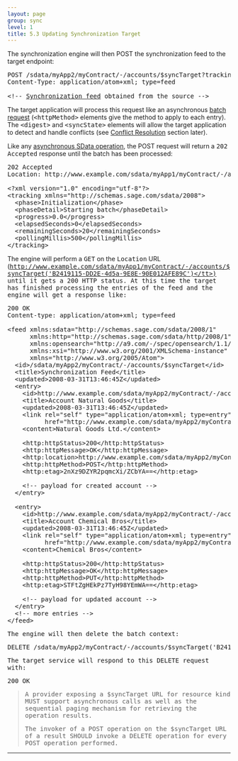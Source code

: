 ```yaml
---
layout: page
group: sync
level: 1
title: 5.3 Updating Synchronization Target
---
```


The&nbsp;synchronization engine will&nbsp;then POST the synchronization feed&nbsp;to the
target endpoint:

<pre class="http">POST /sdata/myApp2/myContract/-/accounts/$syncTarget?trackingId=B2419115-DD2E-4d5a-9E8E-90E012AFE89C&amp;runName=Full%20CRM%20to%20ERP&amp;runStamp=2009-10-14T08:51:02 HTTP/1.1
Content-Type:&nbsp;application/atom+xml; type=feed

&lt;!-- <a href="../0404" title="4.4 Synchronization Feed">Synchronization feed</a> obtained from the source --&gt;</pre>

The target application will process this request like an
asynchronous&nbsp;[batch request](../../core/1303/ "13.3 Synchronous Batch Request") (<tt>&lt;httpMethod&gt;</tt> elements give the method to apply to
each entry). The <tt>&lt;digest&gt;</tt> and <tt>&lt;syncState&gt;</tt>
elements will allow the target application to detect and handle conflicts (see
[Conflict Resolution](../0504/ "5.4 Handling Conflicts on the Target Side") section later).

Like any
[asynchronous SData operation](../../core/1105/ "11.5 Asynchronous Operations"), the POST request will return a <tt>202 Accepted</tt>
response until the batch has been processed:

<pre>202 Accepted
Location: http://www.example.com/sdata/myApp1/myContract/-/accounts/$syncTarget('B2419115-DD2E-4d5a-9E8E-90E012AFE89C')
&nbsp;
&lt;?xml version="1.0" encoding="utf-8"?&gt;
&lt;tracking xmlns="http://schemas.sage.com/sdata/2008"&gt;
&nbsp;&nbsp;&lt;phase&gt;Initialization&lt;/phase&gt;
&nbsp;&nbsp;&lt;phaseDetail&gt;Starting batch&lt;/phaseDetail&gt;
&nbsp;&nbsp;&lt;progress&gt;0.0&lt;/progress&gt;
&nbsp;&nbsp;&lt;elapsedSeconds&gt;0&lt;/elapsedSeconds&gt;
&nbsp;&nbsp;&lt;remainingSeconds&gt;20&lt;/remainingSeconds&gt;
  &lt;pollingMillis&gt;500&lt;/pollingMillis&gt;
&lt;/tracking&gt;</pre>

The engine will perform a <tt>GET</tt> on the <tt>Location</tt> URL
(<tt>http://www.example.com/sdata/myApp1/myContract/-/accounts/$syncTarget('B2419115-DD2E-4d5a-9E8E-90E012AFE89C')</tt>)
until it gets a <tt>200</tt> HTTP status. At this time the target has finished
processing the entries of the feed and the engine&nbsp;will get a response like:

<pre>200 OK
Content-type: application/atom+xml; type=feed

&lt;feed xmlns:sdata="http://schemas.sage.com/sdata/2008/1" 
      xmlns:http="http://schemas.sage.com/sdata/http/2008/1" 
&nbsp;&nbsp;&nbsp;&nbsp;&nbsp; xmlns:opensearch="http://a9.com/-/spec/opensearch/1.1/"
      xmlns:xsi="http://www.w3.org/2001/XMLSchema-instance"
&nbsp;&nbsp;&nbsp;&nbsp;&nbsp; xmlns="http://www.w3.org/2005/Atom"&gt;&nbsp; 
  &lt;id&gt;/sdata/myApp2/myContract/-/accounts/$syncTarget&lt;/id&gt;
&nbsp; &lt;title&gt;Synchronization Feed&lt;/title&gt;
&nbsp; &lt;updated&gt;2008-03-31T13:46:45Z&lt;/updated&gt;
  &lt;entry&gt;
&nbsp;   &lt;id&gt;http://www.example.com/sdata/myApp2/myContract/-/accounts('28004')&lt;/id&gt;
&nbsp;   &lt;title&gt;Account Natural Goods&lt;/title&gt;
&nbsp;   &lt;updated&gt;2008-03-31T13:46:45Z&lt;/updated&gt;
&nbsp;   &lt;link rel="self" type="application/atom+xml; type=entry" title="Refresh" 
          href="http://www.example.com/sdata/myApp2/myContract/-/accounts('28004')" /&gt;
&nbsp;   &lt;content&gt;Natural Goods Ltd.&lt;/content&gt;

&nbsp;   &lt;http:httpStatus&gt;200&lt;/http:httpStatus&gt;
&nbsp;   &lt;http:httpMessage&gt;OK&lt;/http:httpMessage&gt;
    &lt;http:location&gt;http://www.example.com/sdata/myApp2/myContract/-/accounts('28004')&lt;/http:location&gt;
    &lt;http:httpMethod&gt;POST&lt;/http:httpMethod&gt;
&nbsp;&nbsp;  &lt;http:etag&gt;2nXz9DZYR2pqmcXi/ZCbYA==&lt;/http:etag&gt;

    &lt;!-- payload for created account --&gt;
  &lt;/entry&gt;

  &lt;entry&gt;
&nbsp;&nbsp;&nbsp; &lt;id&gt;http://www.example.com/sdata/myApp2/myContract/-/accounts('27483')&lt;/id&gt;
&nbsp;   &lt;title&gt;Account Chemical Bros&lt;/title&gt;
&nbsp;   &lt;updated&gt;2008-03-31T13:46:45Z&lt;/updated&gt;
&nbsp;   &lt;link rel="self" type="application/atom+xml; type=entry" title="Refresh"
          href="http://www.example.com/sdata/myApp2/myContract/-/accounts('27483')" /&gt;
&nbsp;   &lt;content&gt;Chemical Bros&lt;/content&gt;

&nbsp;   &lt;http:httpStatus&gt;200&lt;/http:httpStatus&gt;
&nbsp;   &lt;http:httpMessage&gt;OK&lt;/http:httpMessage&gt;
    &lt;http:httpMethod&gt;PUT&lt;/http:httpMethod&gt;
&nbsp;   &lt;http:etag&gt;STFtZgHEkPz7TyH98YEmWA==&lt;/http:etag&gt;

    &lt;!-- payload for updated account --&gt;
  &lt;/entry&gt;
  &lt;!-- more entries --&gt;
&lt;/feed&gt;</pre>

The engine will then delete the batch context:

<pre class="http">DELETE&nbsp;/sdata/myApp2/myContract/-/accounts/$syncTarget('B2419115-DD2E-4d5a-9E8E-90E012AFE89C') HTTP/1.1</pre>

The target service will respond to this DELETE request with:

<pre class="http">200 OK</pre>

<blockquote class="compliance">
<p>A provider exposing a <tt>$syncTarget</tt> URL for resource kind
MUST support asynchronous calls as well as the sequential paging mechanism for
retrieving the operation results.</p>

<p>The invoker of a POST operation on the <tt>$syncTarget</tt> URL
of a result SHOULD invoke a DELETE operation for every POST operation performed.</p>
</blockquote>

* * *